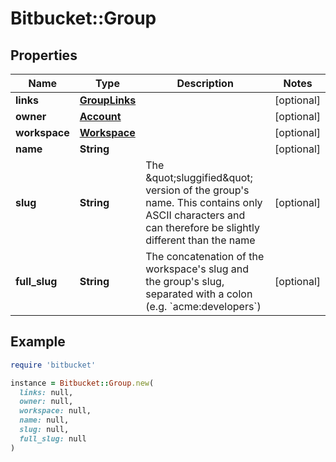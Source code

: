# Bitbucket::Group

## Properties

| Name | Type | Description | Notes |
| ---- | ---- | ----------- | ----- |
| **links** | [**GroupLinks**](GroupLinks.md) |  | [optional] |
| **owner** | [**Account**](Account.md) |  | [optional] |
| **workspace** | [**Workspace**](Workspace.md) |  | [optional] |
| **name** | **String** |  | [optional] |
| **slug** | **String** | The \&quot;sluggified\&quot; version of the group&#39;s name. This contains only ASCII characters and can therefore be slightly different than the name | [optional] |
| **full_slug** | **String** | The concatenation of the workspace&#39;s slug and the group&#39;s slug, separated with a colon (e.g. &#x60;acme:developers&#x60;)  | [optional] |

## Example

```ruby
require 'bitbucket'

instance = Bitbucket::Group.new(
  links: null,
  owner: null,
  workspace: null,
  name: null,
  slug: null,
  full_slug: null
)
```

